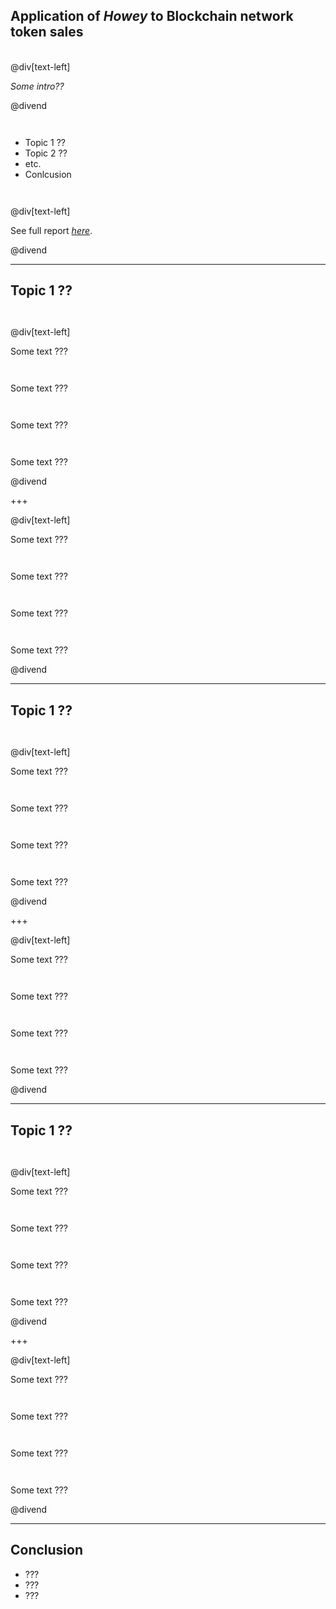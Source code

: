 <head>
<style>
div.LineHeight5per {
  line-height: 5%;
}
div.LineHeight10per {
  line-height: 10%;
}
div.LineHeight20per {
  line-height: 20%;
}
div.LineHeight50per {
  line-height: 50%;
}
div.LineHeight75per {
  line-height: 75%;
}
div.LineHeight100per {
  line-height: 100%;
}
div.LineHeight200per {
  line-height: 200%;
}
</style>
</head>



## Application of *Howey* to Blockchain network token sales

<div class="LineHeight20per"> <br></div>

@div[text-left]

*Some intro??*

@divend

<div class="LineHeight100per"> <br></div>

- Topic 1 ??
- Topic 2 ??
- etc.
- Conlcusion

<div class="LineHeight100per"> <br></div>

@div[text-left]

See full report [*here*](https://tlu.tarilabs.com/digital-assets/howey-application-to-blockchain/MainReport.html).

@divend


---


## Topic 1 ??

<div class="LineHeight100per"> <br></div>

@div[text-left]

Some text ???

<div class="LineHeight100per"> <br></div>

Some text ???

<div class="LineHeight100per"> <br></div>

Some text ???

<div class="LineHeight100per"> <br></div>

Some text ???

@divend


+++


@div[text-left]

Some text ???

<div class="LineHeight100per"> <br></div>

Some text ???

<div class="LineHeight100per"> <br></div>

Some text ??? 

<div class="LineHeight100per"> <br></div>

Some text ???

@divend


---


## Topic 1 ??

<div class="LineHeight100per"> <br></div>

@div[text-left]

Some text ???

<div class="LineHeight100per"> <br></div>

Some text ???

<div class="LineHeight100per"> <br></div>

Some text ???

<div class="LineHeight100per"> <br></div>

Some text ???

@divend


+++


@div[text-left]

Some text ???

<div class="LineHeight100per"> <br></div>

Some text ???

<div class="LineHeight100per"> <br></div>

Some text ??? 

<div class="LineHeight100per"> <br></div>

Some text ???

@divend


---


## Topic 1 ??

<div class="LineHeight100per"> <br></div>

@div[text-left]

Some text ???

<div class="LineHeight100per"> <br></div>

Some text ???

<div class="LineHeight100per"> <br></div>

Some text ???

<div class="LineHeight100per"> <br></div>

Some text ???

@divend


+++


@div[text-left]

Some text ???

<div class="LineHeight100per"> <br></div>

Some text ???

<div class="LineHeight100per"> <br></div>

Some text ??? 

<div class="LineHeight100per"> <br></div>

Some text ???

@divend


---


## Conclusion

- ???
- ???
- ???